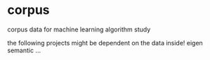 # corpus
corpus data for machine learning algorithm study

the following projects might be dependent on the data inside!
eigen
semantic
...
